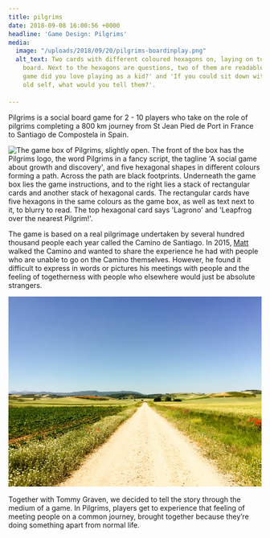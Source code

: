 ```yaml
---
title: pilgrims
date: 2018-09-08 16:00:56 +0000
headline: 'Game Design: Pilgrims'
media:
  image: "/uploads/2018/09/20/pilgrims-boardinplay.png"
  alt_text: Two cards with different coloured hexagons on, laying on top of a game
    board. Next to the hexagons are questions, two of them are readable and say 'What
    game did you love playing as a kid?' and 'If you could sit down with your 15-year
    old self, what would you tell them?'.

---
```

Pilgrims is a social board game for 2 - 10 players who take on the role of pilgrims completing a 800 km journey from St Jean Pied de Port in France to Santiago de Compostela in Spain. 

![The game box of Pilgrims, slightly open. The front of the box has the Pilgrims logo, the word Pilgrims in a fancy script, the tagline 'A social game about growth and discovery', and five hexagonal shapes in different colours forming a path. Across the path are black footprints. Underneath the game box lies the game instructions, and to the right lies a stack of rectangular cards and another stack of hexagonal cards. The rectangular cards have five hexagons in the same colours as the game box, as well as text next to it, to blurry to read. The top hexagonal card says 'Lagrono' and 'Leapfrog over the nearest Pilgrim!'.](/uploads/2018/09/20/pilgrims-boxandcards.png)

The game is based on a real pilgrimage undertaken by several hundred thousand people each year called the Camino de Santiago. In 2015, [Matt](https://matthewdeline.com/) walked the Camino and wanted to share the experience he had with people who are unable to go on the Camino themselves. However, he found it difficult to express in words or pictures his meetings with people and the feeling of togetherness with people who elsewhere would just be absolute strangers.

![A straight dirt road that seems to go on forever, with green fields on each side and a low mountain range in the background. Picture taken by Matthew Deline during his Camino in 2015.](/uploads/2018/09/20/camino.png)

Together with Tommy Graven, we decided to tell the story through the medium of a game. In Pilgrims, players get to experience that feeling of meeting people on a common journey, brought together because they’re doing something apart from normal life.